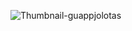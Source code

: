 ![Thumbnail-guappjolotas](https://user-images.githubusercontent.com/22333076/129782633-489f4508-d7e3-4a03-8058-261e5a4eccd8.jpg)

